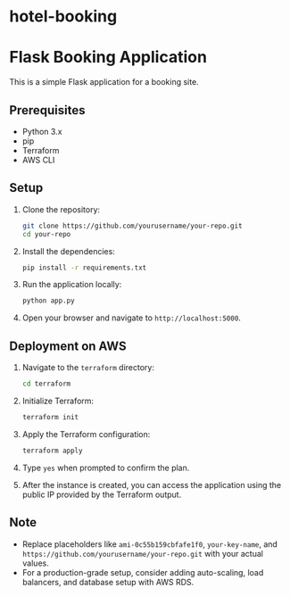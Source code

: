 # hotel-booking
# Flask Booking Application

This is a simple Flask application for a booking site.

## Prerequisites

- Python 3.x
- pip
- Terraform
- AWS CLI

## Setup

1. Clone the repository:
    ```bash
    git clone https://github.com/yourusername/your-repo.git
    cd your-repo
    ```

2. Install the dependencies:
    ```bash
    pip install -r requirements.txt
    ```

3. Run the application locally:
    ```bash
    python app.py
    ```

4. Open your browser and navigate to `http://localhost:5000`.

## Deployment on AWS

1. Navigate to the `terraform` directory:
    ```bash
    cd terraform
    ```

2. Initialize Terraform:
    ```bash
    terraform init
    ```

3. Apply the Terraform configuration:
    ```bash
    terraform apply
    ```

4. Type `yes` when prompted to confirm the plan.

5. After the instance is created, you can access the application using the public IP provided by the Terraform output.

## Note

- Replace placeholders like `ami-0c55b159cbfafe1f0`, `your-key-name`, and `https://github.com/yourusername/your-repo.git` with your actual values.
- For a production-grade setup, consider adding auto-scaling, load balancers, and database setup with AWS RDS.
